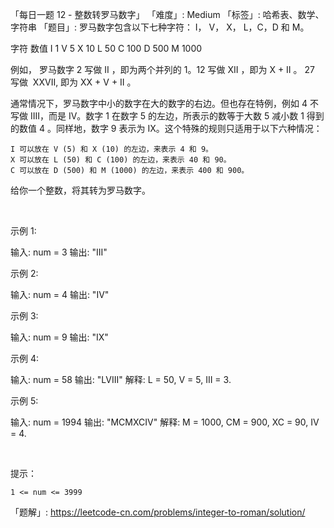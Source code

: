 「每日一题 12 - 整数转罗马数字」
「难度」: Medium
「标签」: 哈希表、数学、字符串
「题目」: 罗马数字包含以下七种字符： I， V， X， L，C，D 和 M。

字符          数值
I             1
V             5
X             10
L             50
C             100
D             500
M             1000

例如， 罗马数字 2 写做 II ，即为两个并列的 1。12 写做 XII ，即为 X + II 。 27 写做  XXVII, 即为 XX + V + II 。

通常情况下，罗马数字中小的数字在大的数字的右边。但也存在特例，例如 4 不写做 IIII，而是 IV。数字 1 在数字 5 的左边，所表示的数等于大数 5 减小数 1 得到的数值 4 。同样地，数字 9 表示为 IX。这个特殊的规则只适用于以下六种情况：


	I 可以放在 V (5) 和 X (10) 的左边，来表示 4 和 9。
	X 可以放在 L (50) 和 C (100) 的左边，来表示 40 和 90。 
	C 可以放在 D (500) 和 M (1000) 的左边，来表示 400 和 900。


给你一个整数，将其转为罗马数字。

 

示例 1:

输入: num = 3
输出: "III"

示例 2:

输入: num = 4
输出: "IV"

示例 3:

输入: num = 9
输出: "IX"

示例 4:

输入: num = 58
输出: "LVIII"
解释: L = 50, V = 5, III = 3.


示例 5:

输入: num = 1994
输出: "MCMXCIV"
解释: M = 1000, CM = 900, XC = 90, IV = 4.

 

提示：


	1 <= num <= 3999



「题解」: https://leetcode-cn.com/problems/integer-to-roman/solution/